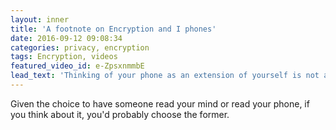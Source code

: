 ```yaml
---
layout: inner
title: 'A footnote on Encryption and I phones'
date: 2016-09-12 09:08:34
categories: privacy, encryption 
tags: Encryption, videos
featured_video_id: e-ZpsxnmmbE
lead_text: 'Thinking of your phone as an extension of yourself is not an exageration; it's a statement of fact.'
---
```


Given the choice to have someone read your mind or read your phone, if you think about it, you'd probably choose the former. 
